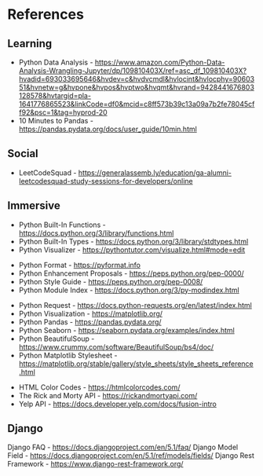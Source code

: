 # References

## Learning

- Python Data Analysis - https://www.amazon.com/Python-Data-Analysis-Wrangling-Jupyter/dp/109810403X/ref=asc_df_109810403X?hvadid=693033695646&hvdev=c&hvdvcmdl&hvlocint&hvlocphy=9060351&hvnetw=g&hvpone&hvpos&hvptwo&hvqmt&hvrand=9428441676803128578&hvtargid=pla-1641776865523&linkCode=df0&mcid=c8ff573b39c13a09a7b2fe78045cff92&psc=1&tag=hyprod-20
- 10 Minutes to Pandas - https://pandas.pydata.org/docs/user_guide/10min.html

## Social

- LeetCodeSquad - https://generalassemb.ly/education/ga-alumni-leetcodesquad-study-sessions-for-developers/online

## Immersive

* Python Built-In Functions - https://docs.python.org/3/library/functions.html
* Python Built-In Types - https://docs.python.org/3/library/stdtypes.html
* Python Visualizer - https://pythontutor.com/visualize.html#mode=edit

- Python Format - https://pyformat.info
- Python Enhancement Proposals - https://peps.python.org/pep-0000/
- Python Style Guide -  https://peps.python.org/pep-0008/
- Python Module Index - https://docs.python.org/3/py-modindex.html

* Python Request - https://docs.python-requests.org/en/latest/index.html
* Python Visualization - https://matplotlib.org/
* Python Pandas - https://pandas.pydata.org/
* Python Seaborn - https://seaborn.pydata.org/examples/index.html
* Python BeautifulSoup - https://www.crummy.com/software/BeautifulSoup/bs4/doc/
* Python Matplotlib Stylesheet - https://matplotlib.org/stable/gallery/style_sheets/style_sheets_reference.html

- HTML Color Codes - https://htmlcolorcodes.com/
- The Rick and Morty API - https://rickandmortyapi.com/
- Yelp API - https://docs.developer.yelp.com/docs/fusion-intro

## Django

Django FAQ - https://docs.djangoproject.com/en/5.1/faq/
Django Model Field - https://docs.djangoproject.com/en/5.1/ref/models/fields/
Django Rest Framework - https://www.django-rest-framework.org/